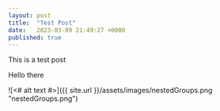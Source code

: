 ```yaml
---
layout: post
title:  "Test Post"
date:   2023-03-09 21:49:27 +0000
published: true
---
```

This is a test post

Hello there

![<# alt text #>]({{ site.url }}/assets/images/nestedGroups.png "nestedGroups.png")